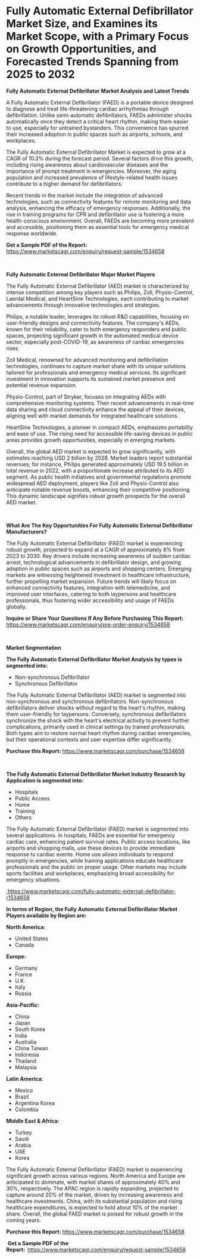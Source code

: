 <p><h1>Fully Automatic External Defibrillator Market Size, and Examines its Market Scope, with a Primary Focus on Growth Opportunities, and Forecasted Trends Spanning from 2025 to 2032</h1></p><p><strong>Fully Automatic External Defibrillator Market Analysis and Latest Trends</strong></p>
<p><p>A Fully Automatic External Defibrillator (FAED) is a portable device designed to diagnose and treat life-threatening cardiac arrhythmias through defibrillation. Unlike semi-automatic defibrillators, FAEDs administer shocks automatically once they detect a critical heart rhythm, making them easier to use, especially for untrained bystanders. This convenience has spurred their increased adoption in public spaces such as airports, schools, and workplaces.</p><p>The Fully Automatic External Defibrillator Market is expected to grow at a CAGR of 10.3% during the forecast period. Several factors drive this growth, including rising awareness about cardiovascular diseases and the importance of prompt treatment in emergencies. Moreover, the aging population and increased prevalence of lifestyle-related health issues contribute to a higher demand for defibrillators.</p><p>Recent trends in the market include the integration of advanced technologies, such as connectivity features for remote monitoring and data analysis, enhancing the efficacy of emergency responses. Additionally, the rise in training programs for CPR and defibrillator use is fostering a more health-conscious environment. Overall, FAEDs are becoming more prevalent and accessible, positioning them as essential tools for emergency medical response worldwide.</p></p>
<p><strong>Get a Sample PDF of the Report:&nbsp;</strong> <a href="https://www.marketscagr.com/enquiry/request-sample/1534658?utm_campaign=3562&utm_medium=2&utm_source=Github&utm_content=ia&utm_term=14042025&utm_id=fully-automatic-external-defibrillator">https://www.marketscagr.com/enquiry/request-sample/1534658</a></p>
<p>&nbsp;</p>
<p><strong>Fully Automatic External Defibrillator Major Market Players</strong></p>
<p><p>The Fully Automatic External Defibrillator (AED) market is characterized by intense competition among key players such as Philips, Zoll, Physio-Control, Laerdal Medical, and HeartSine Technologies, each contributing to market advancements through innovative technologies and strategies.</p><p>Philips, a notable leader, leverages its robust R&D capabilities, focusing on user-friendly designs and connectivity features. The company's AEDs, known for their reliability, cater to both emergency responders and public spaces, projecting significant growth in the automated medical device sector, especially post-COVID-19, as awareness of cardiac emergencies rises.</p><p>Zoll Medical, renowned for advanced monitoring and defibrillation technologies, continues to capture market share with its unique solutions tailored for professionals and emergency medical services. Its significant investment in innovation supports its sustained market presence and potential revenue expansion.</p><p>Physio-Control, part of Stryker, focuses on integrating AEDs with comprehensive monitoring systems. Their recent advancements in real-time data sharing and cloud connectivity enhance the appeal of their devices, aligning well with market demands for integrated healthcare solutions.</p><p>HeartSine Technologies, a pioneer in compact AEDs, emphasizes portability and ease of use. The rising need for accessible life-saving devices in public areas provides growth opportunities, especially in emerging markets.</p><p>Overall, the global AED market is expected to grow significantly, with estimates reaching USD 2 billion by 2028. Market leaders report substantial revenues; for instance, Philips generated approximately USD 19.5 billion in total revenue in 2022, with a proportionate increase attributed to its AED segment. As public health initiatives and governmental regulations promote widespread AED deployment, players like Zoll and Physio-Control also anticipate notable revenue boosts, enhancing their competitive positioning. This dynamic landscape signifies robust growth prospects for the overall AED market.</p></p>
<p>&nbsp;</p>
<p><strong>What Are The Key Opportunities For Fully Automatic External Defibrillator Manufacturers?</strong></p>
<p><p>The Fully Automatic External Defibrillator (FAED) market is experiencing robust growth, projected to expand at a CAGR of approximately 8% from 2023 to 2030. Key drivers include increasing awareness of sudden cardiac arrest, technological advancements in defibrillator design, and growing adoption in public spaces such as airports and shopping centers. Emerging markets are witnessing heightened investment in healthcare infrastructure, further propelling market expansion. Future trends will likely focus on enhanced connectivity features, integration with telemedicine, and improved user interfaces, catering to both laypersons and healthcare professionals, thus fostering wider accessibility and usage of FAEDs globally.</p></p>
<p><strong>Inquire or Share Your Questions If Any Before Purchasing This Report:</strong> <a href="https://www.marketscagr.com/enquiry/pre-order-enquiry/1534658?utm_campaign=3562&utm_medium=2&utm_source=Github&utm_content=ia&utm_term=14042025&utm_id=fully-automatic-external-defibrillator">https://www.marketscagr.com/enquiry/pre-order-enquiry/1534658</a></p>
<p>&nbsp;</p>
<p><strong>Market Segmentation</strong></p>
<p><strong>The Fully Automatic External Defibrillator Market Analysis by types is segmented into:</strong></p>
<p><ul><li>Non-synchronous Defibrillator</li><li>Synchronous Defibrillator</li></ul></p>
<p><p>The Fully Automatic External Defibrillator (AED) market is segmented into non-synchronous and synchronous defibrillators. Non-synchronous defibrillators deliver shocks without regard to the heart's rhythm, making them user-friendly for laypersons. Conversely, synchronous defibrillators synchronize the shock with the heart's electrical activity to prevent further complications, primarily used in clinical settings by trained professionals. Both types aim to restore normal heart rhythm during cardiac emergencies, but their operational contexts and user expertise differ significantly.</p></p>
<p><strong>Purchase this Report:&nbsp;</strong><a href="https://www.marketscagr.com/purchase/1534658?utm_campaign=3562&utm_medium=2&utm_source=Github&utm_content=ia&utm_term=14042025&utm_id=fully-automatic-external-defibrillator">https://www.marketscagr.com/purchase/1534658</a></p>
<p>&nbsp;</p>
<p><strong>The Fully Automatic External Defibrillator Market Industry Research by Application is segmented into:</strong></p>
<p><ul><li>Hospitals</li><li>Public Access</li><li>Home</li><li>Training</li><li>Others</li></ul></p>
<p><p>The Fully Automatic External Defibrillator (FAED) market is segmented into several applications. In hospitals, FAEDs are essential for emergency cardiac care, enhancing patient survival rates. Public access locations, like airports and shopping malls, use these devices to provide immediate response to cardiac events. Home use allows individuals to respond promptly in emergencies, while training applications educate healthcare professionals and the public on proper usage. Other markets may include sports facilities and workplaces, emphasizing broad accessibility for emergency situations.</p></p>
<p><a href="https://www.marketscagr.com/fully-automatic-external-defibrillator-r1534658?utm_campaign=3562&utm_medium=2&utm_source=Github&utm_content=ia&utm_term=14042025&utm_id=fully-automatic-external-defibrillator">&nbsp;https://www.marketscagr.com/fully-automatic-external-defibrillator-r1534658</a></p>
<p><strong>In terms of Region, the Fully Automatic External Defibrillator Market Players available by Region are:</strong></p>
<p>
    <p> <strong> North America: </strong>
        <ul>
            <li>United States</li>
            <li>Canada</li>
        </ul>
        </p> 
    <p> <strong> Europe: </strong>
        <ul>
            <li>Germany</li>
            <li>France</li>
            <li>U.K.</li>
            <li>Italy</li>
            <li>Russia</li>
        </ul>
        </p> 
    <p> <strong> Asia-Pacific: </strong>
        <ul>
            <li>China</li>
            <li>Japan</li>
            <li>South Korea</li>
            <li>India</li>
            <li>Australia</li>
            <li>China Taiwan</li>
            <li>Indonesia</li>
            <li>Thailand</li>
            <li>Malaysia</li>
        </ul>
        </p> 
    <p> <strong> Latin America: </strong>
        <ul>
            <li>Mexico</li>
            <li>Brazil</li>
            <li>Argentina Korea</li>
            <li>Colombia</li>
        </ul>
        </p> 
    <p> <strong> Middle East & Africa: </strong>
        <ul>
            <li>Turkey</li>
            <li>Saudi</li>
            <li>Arabia</li>
            <li>UAE</li>
            <li>Korea</li>
        </ul>
    </p>
    </p>
<p><p>The Fully Automatic External Defibrillator (FAED) market is experiencing significant growth across various regions. North America and Europe are anticipated to dominate, with market shares of approximately 40% and 30%, respectively. The APAC region is rapidly expanding, projected to capture around 20% of the market, driven by increasing awareness and healthcare investments. China, with its substantial population and rising healthcare expenditures, is expected to hold about 10% of the market share. Overall, the global FAED market is poised for robust growth in the coming years.</p></p>
<p><strong>Purchase this Report: </strong><a href="https://www.marketscagr.com/purchase/1534658?utm_campaign=3562&utm_medium=2&utm_source=Github&utm_content=ia&utm_term=14042025&utm_id=fully-automatic-external-defibrillator">https://www.marketscagr.com/purchase/1534658</a></p>
<p>&nbsp;<strong>Get a Sample PDF of the Report:&nbsp;&nbsp;</strong><a href="https://www.marketscagr.com/enquiry/request-sample/1534658?utm_campaign=3562&utm_medium=2&utm_source=Github&utm_content=ia&utm_term=14042025&utm_id=fully-automatic-external-defibrillator">https://www.marketscagr.com/enquiry/request-sample/1534658</a></p>
<p><strong></strong></p>
<p><p></p><p></p><p></p></p>